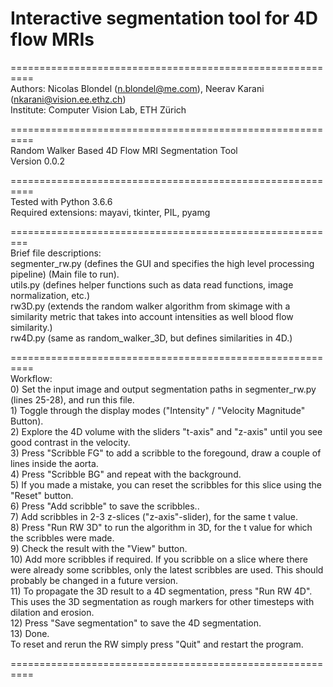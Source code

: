 # Interactive segmentation tool for 4D flow MRIs

==========================================================
<br />Authors: Nicolas Blondel (n.blondel@me.com), Neerav Karani (nkarani@vision.ee.ethz.ch)
<br />Institute: Computer Vision Lab, ETH Zürich

==========================================================
<br />Random Walker Based 4D Flow MRI Segmentation Tool
<br />Version 0.0.2

==========================================================
<br />Tested with Python 3.6.6
<br />Required extensions: mayavi, tkinter, PIL, pyamg

=========================================================
<br />Brief file descriptions:
<br />segmenter_rw.py (defines the GUI and specifies the high level processing pipeline) (Main file to run).
<br />utils.py (defines helper functions such as data read functions, image normalization, etc.)
<br />rw3D.py (extends the random walker algorithm from skimage with a similarity metric that takes into account intensities as well blood flow similarity.)
<br />rw4D.py (same as random_walker_3D, but defines similarities in 4D.)

==========================================================
<br />Workflow:
<br />0) Set the input image and output segmentation paths in segmenter_rw.py (lines 25-28), and run this file.
<br />1) Toggle through the display modes ("Intensity" / "Velocity Magnitude" Button).
<br />2) Explore the 4D volume with the sliders "t-axis" and "z-axis" until you see good contrast in the velocity.
<br />3) Press "Scribble FG" to add a scribble to the foregound, draw a couple of lines inside the aorta.
<br />4) Press "Scribble BG" and repeat with the background.
<br />5) If you made a mistake, you can reset the scribbles for this slice using the "Reset" button.
<br />6) Press "Add scribble" to save the scribbles..
<br />7) Add scribbles in 2-3 z-slices ("z-axis"-slider), for the same t value.
<br />8) Press "Run RW 3D" to run the algorithm in 3D, for the t value for which the scribbles were made.
<br />9) Check the result with the "View" button.
<br />10) Add more scribbles if required. If you scribble on a slice where there were already some scribbles, only the latest scribbles are used. This should probably be changed in a future version.
<br />11) To propagate the 3D result to a 4D segmentation, press "Run RW 4D". This uses the 3D segmentation as rough markers for other timesteps with dilation and erosion.
<br />12) Press "Save segmentation" to save the 4D segmentation.
<br />13) Done.
<br />To reset and rerun the RW simply press "Quit" and restart the program.

==========================================================
